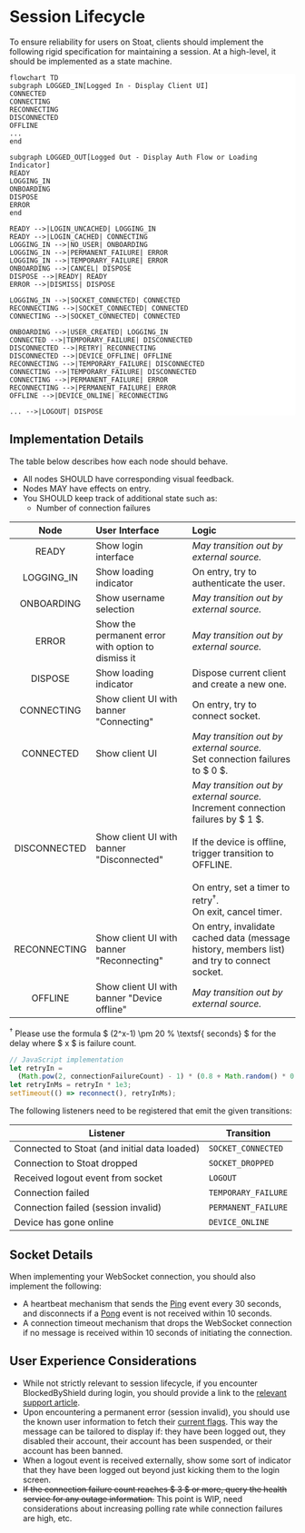 # Session Lifecycle

To ensure reliability for users on Stoat, clients should implement the following rigid specification for maintaining a session. At a high-level, it should be implemented as a state machine.

<style>
.mermaid { background: white; border-radius: 4px; }
</style>

```mermaid
flowchart TD
subgraph LOGGED_IN[Logged In - Display Client UI]
CONNECTED
CONNECTING
RECONNECTING
DISCONNECTED
OFFLINE
...
end

subgraph LOGGED_OUT[Logged Out - Display Auth Flow or Loading Indicator]
READY
LOGGING_IN
ONBOARDING
DISPOSE
ERROR
end

READY -->|LOGIN_UNCACHED| LOGGING_IN
READY -->|LOGIN_CACHED| CONNECTING
LOGGING_IN -->|NO_USER| ONBOARDING
LOGGING_IN -->|PERMANENT_FAILURE| ERROR
LOGGING_IN -->|TEMPORARY_FAILURE| ERROR
ONBOARDING -->|CANCEL| DISPOSE
DISPOSE -->|READY| READY
ERROR -->|DISMISS| DISPOSE

LOGGING_IN -->|SOCKET_CONNECTED| CONNECTED
RECONNECTING -->|SOCKET_CONNECTED| CONNECTED
CONNECTING -->|SOCKET_CONNECTED| CONNECTED

ONBOARDING -->|USER_CREATED| LOGGING_IN
CONNECTED -->|TEMPORARY_FAILURE| DISCONNECTED
DISCONNECTED -->|RETRY| RECONNECTING
DISCONNECTED -->|DEVICE_OFFLINE| OFFLINE
RECONNECTING -->|TEMPORARY_FAILURE| DISCONNECTED
CONNECTING -->|TEMPORARY_FAILURE| DISCONNECTED
CONNECTING -->|PERMANENT_FAILURE| ERROR
RECONNECTING -->|PERMANENT_FAILURE| ERROR
OFFLINE -->|DEVICE_ONLINE| RECONNECTING

... -->|LOGOUT| DISPOSE
```

## Implementation Details

The table below describes how each node should behave.

- All nodes SHOULD have corresponding visual feedback.
- Nodes MAY have effects on entry.
- You SHOULD keep track of additional state such as:
  - Number of connection failures

|     Node     | User Interface                                     | Logic                                                                                                                                                                                                                                      |
| :----------: | :------------------------------------------------- | :----------------------------------------------------------------------------------------------------------------------------------------------------------------------------------------------------------------------------------------- |
|    READY     | Show login interface                               | _May transition out by external source._                                                                                                                                                                                                   |
|  LOGGING_IN  | Show loading indicator                             | On entry, try to authenticate the user.                                                                                                                                                                                                    |
|  ONBOARDING  | Show username selection                            | _May transition out by external source._                                                                                                                                                                                                   |
|    ERROR     | Show the permanent error with option to dismiss it | _May transition out by external source._                                                                                                                                                                                                   |
|   DISPOSE    | Show loading indicator                             | Dispose current client and create a new one.                                                                                                                                                                                               |
|  CONNECTING  | Show client UI with banner "Connecting"            | On entry, try to connect socket.                                                                                                                                                                                                           |
|  CONNECTED   | Show client UI                                     | _May transition out by external source._ <br> Set connection failures to $ 0 $.                                                                                                                                                            |
| DISCONNECTED | Show client UI with banner "Disconnected"          | _May transition out by external source._ <br> Increment connection failures by $ 1 $. <br> <br> If the device is offline, trigger transition to OFFLINE. <br> <br> On entry, set a timer to retry<sup>†</sup>. <br> On exit, cancel timer. |
| RECONNECTING | Show client UI with banner "Reconnecting"          | On entry, invalidate cached data (message history, members list) and try to connect socket.                                                                                                                                                |
|   OFFLINE    | Show client UI with banner "Device offline"        | _May transition out by external source._                                                                                                                                                                                                   |

<sup>†</sup> Please use the formula $ (2^x-1) \pm 20 \% \textsf{ seconds} $ for the delay where $ x $ is failure count.

```js
// JavaScript implementation
let retryIn =
  (Math.pow(2, connectionFailureCount) - 1) * (0.8 + Math.random() * 0.4);
let retryInMs = retryIn * 1e3;
setTimeout(() => reconnect(), retryInMs);
```

The following listeners need to be registered that emit the given transitions:

| Listener                                     | Transition          |
| -------------------------------------------- | ------------------- |
| Connected to Stoat (and initial data loaded) | `SOCKET_CONNECTED`  |
| Connection to Stoat dropped                  | `SOCKET_DROPPED`    |
| Received logout event from socket            | `LOGOUT`            |
| Connection failed                            | `TEMPORARY_FAILURE` |
| Connection failed (session invalid)          | `PERMANENT_FAILURE` |
| Device has gone online                       | `DEVICE_ONLINE`     |

## Socket Details

When implementing your WebSocket connection, you should also implement the following:

- A heartbeat mechanism that sends the [Ping](https://developers.revolt.chat/developers/events/protocol.html#ping) event every 30 seconds, and disconnects if a [Pong](https://developers.revolt.chat/developers/events/protocol.html#pong) event is not received within 10 seconds.
- A connection timeout mechanism that drops the WebSocket connection if no message is received within 10 seconds of initiating the connection.

## User Experience Considerations

- While not strictly relevant to session lifecycle, if you encounter BlockedByShield during login, you should provide a link to the [relevant support article](https://support.revolt.chat/kb/safety/blocked-for-spam).
- Upon encountering a permanent error (session invalid), you should use the known user information to fetch their [current flags](https://developers.revolt.chat/developers/api/reference.html#tag/user-information/get/users/{target}/flags). This way the message can be tailored to display if: they have been logged out, they disabled their account, their account has been suspended, or their account has been banned.
- When a logout event is received externally, show some sort of indicator that they have been logged out beyond just kicking them to the login screen.
- ~~If the connection failure count reaches $ 3 $ or more, query the health service for any outage information.~~ This point is WIP, need considerations about increasing polling rate while connection failures are high, etc.
